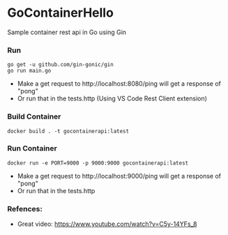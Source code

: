 # GoContainerHello
 Sample container rest api in Go using Gin

### Run
```
go get -u github.com/gin-gonic/gin
go run main.go
```
- Make a get request to http://localhost:8080/ping will get a response of "pong"
- Or run that in the tests.http (Using VS Code Rest Client extension)

### Build Container
```
docker build . -t gocontainerapi:latest
```

### Run Container
```
docker run -e PORT=9000 -p 9000:9000 gocontainerapi:latest
```
- Make a get request to http://localhost:9000/ping will get a response of "pong"
- Or run that in the tests.http

### Refences:
- Great video: https://www.youtube.com/watch?v=C5y-14YFs_8